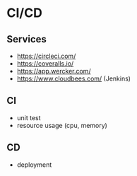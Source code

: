 # CI/CD

## Services
- https://circleci.com/
- https://coveralls.io/
- https://app.wercker.com/
- https://www.cloudbees.com/ (Jenkins)

## CI
- unit test
- resource usage (cpu, memory)

## CD
- deployment
